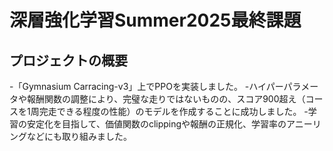 # 深層強化学習Summer2025最終課題
## プロジェクトの概要
-「Gymnasium Carracing-v3」上でPPOを実装しました。
-ハイパーパラメータや報酬関数の調整により、完璧な走りではないものの、スコア900超え（コースを1周完走できる程度の性能）のモデルを作成することに成功しました。
-学習の安定化を目指して、価値関数のclippingや報酬の正規化、学習率のアニーリングなどにも取り組みました。


